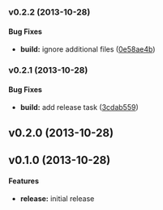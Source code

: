 <a name="v0.2.2"></a>
### v0.2.2 (2013-10-28)


#### Bug Fixes

* **build:** ignore additional files ([0e58ae4b](http://github.com/aspera/mock-cookie/commit/0e58ae4bad7ac883dd2ca2b376eab9302eba4761))

<a name="v0.2.1"></a>
### v0.2.1 (2013-10-28)


#### Bug Fixes

* **build:** add release task ([3cdab559](http://github.com/aspera/mock-cookie/commit/3cdab559a7b6e463d8c9f275af352d8f9a9912a2))

<a name="v0.2.0"></a>
## v0.2.0 (2013-10-28)

<a name="v0.1.0"></a>
## v0.1.0 (2013-10-28)

#### Features

* **release:** initial release

